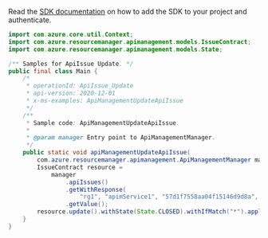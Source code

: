 Read the [SDK documentation](https://github.com/Azure/azure-sdk-for-java/blob/azure-resourcemanager-apimanagement_1.0.0-beta.2/sdk/apimanagement/azure-resourcemanager-apimanagement/README.md) on how to add the SDK to your project and authenticate.

```java
import com.azure.core.util.Context;
import com.azure.resourcemanager.apimanagement.models.IssueContract;
import com.azure.resourcemanager.apimanagement.models.State;

/** Samples for ApiIssue Update. */
public final class Main {
    /*
     * operationId: ApiIssue_Update
     * api-version: 2020-12-01
     * x-ms-examples: ApiManagementUpdateApiIssue
     */
    /**
     * Sample code: ApiManagementUpdateApiIssue.
     *
     * @param manager Entry point to ApiManagementManager.
     */
    public static void apiManagementUpdateApiIssue(
        com.azure.resourcemanager.apimanagement.ApiManagementManager manager) {
        IssueContract resource =
            manager
                .apiIssues()
                .getWithResponse(
                    "rg1", "apimService1", "57d1f7558aa04f15146d9d8a", "57d2ef278aa04f0ad01d6cdc", null, Context.NONE)
                .getValue();
        resource.update().withState(State.CLOSED).withIfMatch("*").apply();
    }
}
```
